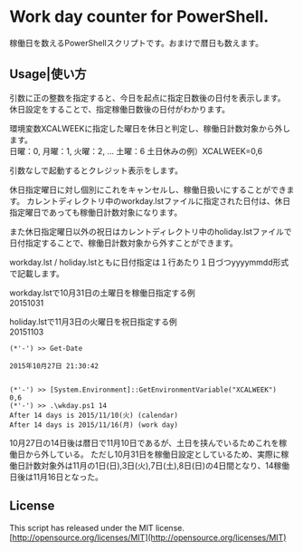 # Work day counter for PowerShell.
稼働日を数えるPowerShellスクリプトです。おまけで暦日も数えます。  

## Usage|使い方
引数に正の整数を指定すると、今日を起点に指定日数後の日付を表示します。
休日設定をすることで、指定稼働日数後の日付がわかります。  

環境変数XCALWEEKに指定した曜日を休日と判定し、稼働日計数対象から外します。  
日曜：0, 月曜：1, 火曜：2, ... 土曜：6
土日休みの例）XCALWEEK=0,6

引数なしで起動するとクレジット表示をします。  

休日指定曜日に対し個別にこれをキャンセルし、稼働日扱いにすることができます。
カレントディレクトリ中のworkday.lstファイルに指定された日付は、休日指定曜日であっても稼働日計数対象になります。  

また休日指定曜日以外の祝日はカレントディレクトリ中のholiday.lstファイルで日付指定することで、稼働日計数対象から外すことができます。  

workday.lst / holiday.lstともに日付指定は１行あたり１日づつyyyymmdd形式で記載します。  

workday.lstで10月31日の土曜日を稼働日指定する例  
20151031  

holiday.lstで11月3日の火曜日を祝日指定する例  
20151103  

```
(*'-') >> Get-Date

2015年10月27日 21:30:42


(*'-') >> [System.Environment]::GetEnvironmentVariable("XCALWEEK")
0,6
(*'-') >> .\wkday.ps1 14
After 14 days is 2015/11/10(火) (calendar)
After 14 days is 2015/11/16(月) (work day)
```

10月27日の14日後は暦日で11月10日であるが、土日を挟んでいるためこれを稼働日から外している。
ただし10月31日を稼働日設定としているため、実際に稼働日計数対象外は11月の1日(日),3日(火),7日(土),8日(日)の4日間となり、14稼働日後は11月16日となった。  

## License
This script has released under the MIT license.
[http://opensource.org/licenses/MIT](http://opensource.org/licenses/MIT)
